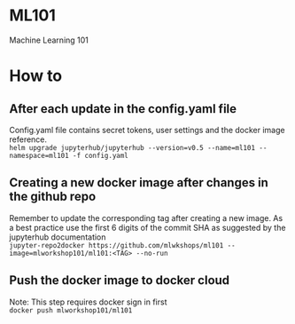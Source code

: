 # ML101
Machine Learning 101

# How to
## After each update in the config.yaml file 
Config.yaml file contains secret tokens, user settings and the docker image reference.<br>
```helm upgrade jupyterhub/jupyterhub --version=v0.5 --name=ml101 --namespace=ml101 -f config.yaml```

## Creating a new docker image after changes in the github repo
Remember to update the corresponding tag after creating a new image. As a best practice use the first 6 digits of the commit SHA as suggested by the jupyterhub documentation<br>
```jupyter-repo2docker https://github.com/mlwkshops/ml101 --image=mlworkshop101/ml101:<TAG> --no-run```
  
## Push the docker image to docker cloud 
Note: This step requires docker sign in first<br>
```docker push mlworkshop101/ml101```

